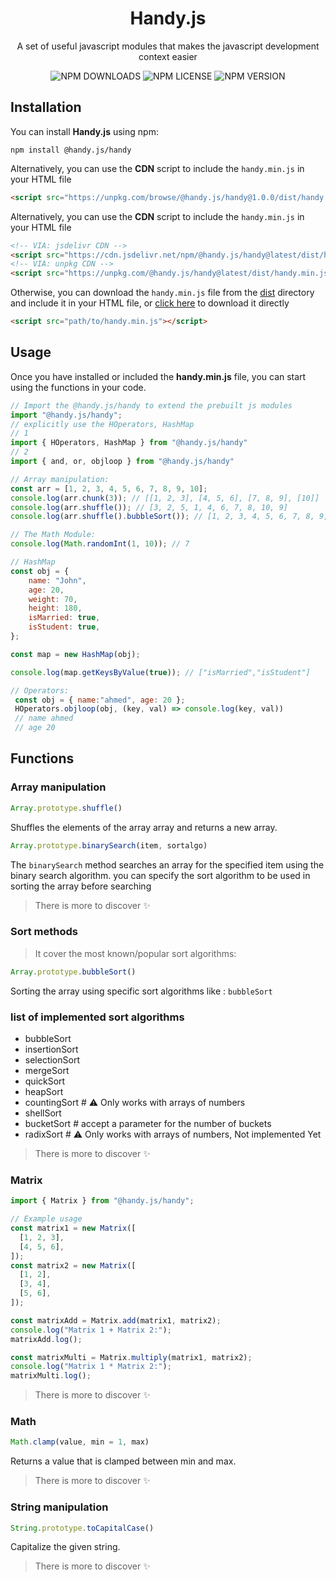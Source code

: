 <h1 align="center">Handy.js</h1>

<p align="center">
A set of useful javascript modules that makes the javascript development context easier
</p>

<p align="center">
<img alt="NPM DOWNLOADS" src="https://img.shields.io/npm/dw/@handy.js/handy?color=5319e7&style=flat-square">
<img alt="NPM LICENSE" src="https://img.shields.io/npm/l/@handy.js/handy?color=k&label=license&style=flat-square">
<img alt="NPM VERSION" src="https://img.shields.io/npm/v/@handy.js/handy?color=ff6905&label=npm&style=flat-square">
</p>

## Installation

You can install **Handy.js** using npm:

```shell
npm install @handy.js/handy
```

Alternatively, you can use the **CDN** script to include the `handy.min.js` in your HTML file

```html
<script src="https://unpkg.com/browse/@handy.js/handy@1.0.0/dist/handy.min.cjs"></script>
```

Alternatively, you can use the **CDN** script to include the `handy.min.js` in your HTML file

```html
<!-- VIA: jsdelivr CDN -->
<script src="https://cdn.jsdelivr.net/npm/@handy.js/handy@latest/dist/handy.min.js"></script>
<!-- VIA: unpkg CDN -->
<script src="https://unpkg.com/@handy.js/handy@latest/dist/handy.min.js"></script>
```

Otherwise, you can download the `handy.min.js` file from the [dist](./dist/handy.min.cjs) directory and include it in your HTML file, or [click here](https://cdn.jsdelivr.net/npm/@handy.js/handy@latest/dist/handy.min.cjs) to download it directly

```html
<script src="path/to/handy.min.js"></script>
```

## Usage

Once you have installed or included the **handy.min.js** file, you can start using the functions in your code.

```javascript
// Import the @handy.js/handy to extend the prebuilt js modules
import "@handy.js/handy";
// explicitly use the HOperators, HashMap
// 1
import { HOperators, HashMap } from "@handy.js/handy"
// 2
import { and, or, objloop } from "@handy.js/handy"

// Array manipulation:
const arr = [1, 2, 3, 4, 5, 6, 7, 8, 9, 10];
console.log(arr.chunk(3)); // [[1, 2, 3], [4, 5, 6], [7, 8, 9], [10]]
console.log(arr.shuffle()); // [3, 2, 5, 1, 4, 6, 7, 8, 10, 9]
console.log(arr.shuffle().bubbleSort()); // [1, 2, 3, 4, 5, 6, 7, 8, 9, 10]

// The Math Module:
console.log(Math.randomInt(1, 10)); // 7

// HashMap
const obj = {
    name: "John",
    age: 20,
    weight: 70,
    height: 180,
    isMarried: true,
    isStudent: true,
};

const map = new HashMap(obj);

console.log(map.getKeysByValue(true)); // ["isMarried","isStudent"]

// Operators:
 const obj = { name:"ahmed", age: 20 };
 HOperators.objloop(obj, (key, val) => console.log(key, val))
 // name ahmed
 // age 20
```

## Functions

### Array manipulation

```javascript
Array.prototype.shuffle()
```

Shuffles the elements of the array array and returns a new array.

```javascript
Array.prototype.binarySearch(item, sortalgo)
```

The `binarySearch` method searches an array for the specified item using the binary search algorithm. you can specify the sort algorithm to be used in sorting the array before searching

> There is more to discover ✨

### Sort methods

> It cover the most known/popular sort algorithms:

```javascript
Array.prototype.bubbleSort()
```

Sorting the array using specific sort algorithms like : `bubbleSort`

### list of implemented sort algorithms

- bubbleSort
- insertionSort
- selectionSort
- mergeSort
- quickSort
- heapSort
- countingSort # ⚠ Only works with arrays of numbers
- shellSort
- bucketSort # accept a parameter for the number of buckets
- radixSort # ⚠ Only works with arrays of numbers, Not implemented Yet

> There is more to discover ✨

### Matrix

```javascript
import { Matrix } from "@handy.js/handy";

// Example usage
const matrix1 = new Matrix([
  [1, 2, 3],
  [4, 5, 6],
]);
const matrix2 = new Matrix([
  [1, 2],
  [3, 4],
  [5, 6],
]);

const matrixAdd = Matrix.add(matrix1, matrix2);
console.log("Matrix 1 + Matrix 2:");
matrixAdd.log();

const matrixMulti = Matrix.multiply(matrix1, matrix2);
console.log("Matrix 1 * Matrix 2:");
matrixMulti.log();
```

> There is more to discover ✨

### Math

```javascript
Math.clamp(value, min = 1, max)
```

Returns a value that is clamped between min and max.

> There is more to discover ✨

### String manipulation

```javascript
String.prototype.toCapitalCase()
```

Capitalize the given string.

> There is more to discover ✨

